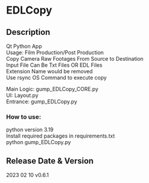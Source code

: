 # EDLCopy

## Description
Qt Python App<br>
Usage: Film Production/Post Production <br>
Copy Camera Raw Footages From Source to Destination<br>
Input File Can Be Txt Files OR EDL Files<br>
Extension Name would be removed<br>
Use rsync OS Command to execute copy<br>

Main Logic: gump_EDLCopy_CORE.py<br>
UI: Layout.py<br>
Entrance: gump_EDLCopy.py<br>

### How to use:
python version 3.19<br>
Install required packages in requirements.txt<br>
python gump_EDLCopy.py<br>


## Release Date & Version 
2023 02 10 v0.6.1









